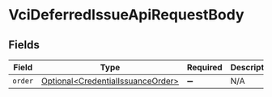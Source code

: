 # VciDeferredIssueApiRequestBody


## Fields

| Field                                                                                    | Type                                                                                     | Required                                                                                 | Description                                                                              |
| ---------------------------------------------------------------------------------------- | ---------------------------------------------------------------------------------------- | ---------------------------------------------------------------------------------------- | ---------------------------------------------------------------------------------------- |
| `order`                                                                                  | [Optional\<CredentialIssuanceOrder>](../../models/components/CredentialIssuanceOrder.md) | :heavy_minus_sign:                                                                       | N/A                                                                                      |